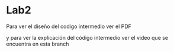 # Lab2 

Para ver el diseño del codigo intermedio ver el PDF

y para ver la explicación del código intermedio ver el video que se encuentra en esta branch
